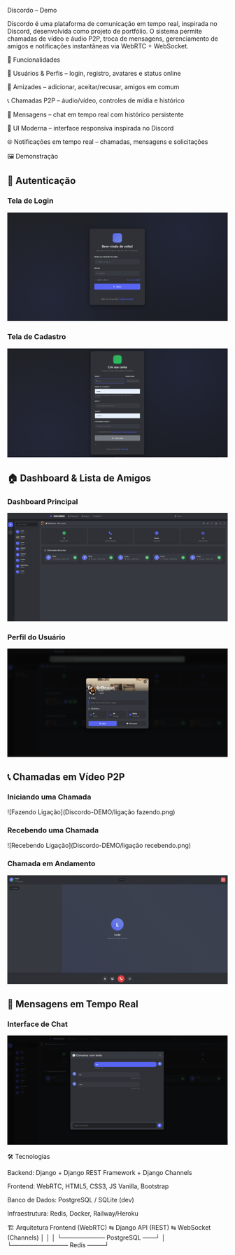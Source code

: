 Discordo – Demo

Discordo é uma plataforma de comunicação em tempo real, inspirada no Discord, desenvolvida como projeto de portfólio.
O sistema permite chamadas de vídeo e áudio P2P, troca de mensagens, gerenciamento de amigos e notificações instantâneas via WebRTC + WebSocket.

🎯 Funcionalidades

👤 Usuários & Perfis – login, registro, avatares e status online

👥 Amizades – adicionar, aceitar/recusar, amigos em comum

📞 Chamadas P2P – áudio/vídeo, controles de mídia e histórico

💬 Mensagens – chat em tempo real com histórico persistente

🎨 UI Moderna – interface responsiva inspirada no Discord

🌐 Notificações em tempo real – chamadas, mensagens e solicitações

🖼️ Demonstração

## 🔐 Autenticação

### Tela de Login
![Login](Discordo-DEMO/login.png)

### Tela de Cadastro
![Cadastro](Discordo-DEMO/Cadastro.png)

## 🏠 Dashboard & Lista de Amigos

### Dashboard Principal
![Dashboard](Discordo-DEMO/dashboard.png)

### Perfil do Usuário
![Perfil](Discordo-DEMO/perfil.png)

## 📞 Chamadas em Vídeo P2P

### Iniciando uma Chamada
![Fazendo Ligação](Discordo-DEMO/ligação fazendo.png)

### Recebendo uma Chamada
![Recebendo Ligação](Discordo-DEMO/ligação recebendo.png)

### Chamada em Andamento
![Chamada Ativa](Discordo-DEMO/call.png)

## 💬 Mensagens em Tempo Real

### Interface de Chat
![Chat](Discordo-DEMO/chat.png)


🛠️ Tecnologias

Backend: Django + Django REST Framework + Django Channels

Frontend: WebRTC, HTML5, CSS3, JS Vanilla, Bootstrap

Banco de Dados: PostgreSQL / SQLite (dev)

Infraestrutura: Redis, Docker, Railway/Heroku

🏗️ Arquitetura
Frontend (WebRTC)  ⇆  Django API (REST)  ⇆  WebSocket (Channels)
        │                         │                    │
        └────────── PostgreSQL ───┘                    │
                              └───────────── Redis ────┘
